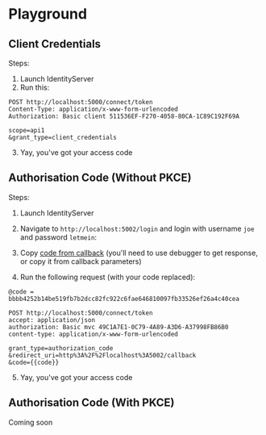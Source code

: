 # Playground

## Client Credentials

Steps:

1. Launch IdentityServer
2. Run this:

```http
POST http://localhost:5000/connect/token
Content-Type: application/x-www-form-urlencoded
Authorization: Basic client 511536EF-F270-4058-80CA-1C89C192F69A

scope=api1
&grant_type=client_credentials
```

3. Yay, you've got your access code

## Authorisation Code (Without PKCE)

Steps:

1. Launch IdentityServer
2. Navigate to `http://localhost:5002/login` and login with username `joe` and password `letmein`:

3. Copy [code from callback](https://github.je-labs.com/joseph-woodward/authplayground/blob/master/src/Demo.WebApp/Controllers/CallbackController.cs#L25) (you'll need to use debugger to get response, or copy it from callback parameters)

4. Run the following request (with your code replaced):

```http
@code = bbbb4252b14be519fb7b2dcc82fc922c6fae646810097fb33526ef26a4c40cea

POST http://localhost:5000/connect/token
accept: application/json
authorization: Basic mvc 49C1A7E1-0C79-4A89-A3D6-A37998FB86B0
content-type: application/x-www-form-urlencoded

grant_type=authorization_code
&redirect_uri=http%3A%2F%2Flocalhost%3A5002/callback
&code={{code}}
```
5. Yay, you've got your access code


## Authorisation Code (With PKCE)

Coming soon
